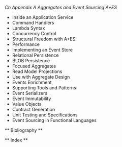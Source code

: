 *Ch Appendix A Aggregates and Event Sourcing A+ES*

- Inside an Application Service
- Command Handlers
- Lambda Syntax
- Concurrency Control
- Structural Freedom with A+ES
- Performance
- Implementing an Event Store
- Relational Persistence
- BLOB Persistence
- Focused Aggregates
- Read Model Projections
- Use with Aggregate Design
- Events Enrichment
- Supporting Tools and Patterns
- Event Serializers
- Event Immutability
- Value Objects
- Contract Generation
- Unit Testing and Specifications
- Event Sourcing in Functional Languages

** Bibliography **

** Index **